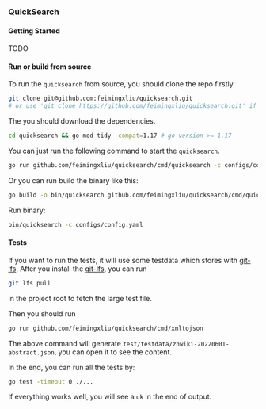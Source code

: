 ### QuickSearch

#### Getting Started

TODO

#### Run or build from source

To run the `quicksearch` from source, you should clone the repo firstly.

```sh
git clone git@github.com:feimingxliu/quicksearch.git
# or use 'git clone https://github.com/feimingxliu/quicksearch.git' if you don't set SSH key.
```

The you should download the dependencies.

```sh
cd quicksearch && go mod tidy -compat=1.17 # go version >= 1.17
```

You can just run the following command to start the `quicksearch`.

```sh
go run github.com/feimingxliu/quicksearch/cmd/quicksearch -c configs/config.yaml
```

Or you can run build the binary like this:

```sh
go build -o bin/quicksearch github.com/feimingxliu/quicksearch/cmd/quicksearch
```

Run binary:

```sh
bin/quicksearch -c configs/config.yaml
```

#### Tests

If you want to run the tests, it will use some testdata which stores with [git-lfs](https://git-lfs.github.com/). After
you install the [git-lfs](https://git-lfs.github.com/), you can run

```sh
git lfs pull
```

in the project root to fetch the large test file.

Then you should run

```sh
go run github.com/feimingxliu/quicksearch/cmd/xmltojson
```

The above command will generate `test/testdata/zhwiki-20220601-abstract.json`, you can open it to see the content.

In the end, you can run all the tests by:

```sh
go test -timeout 0 ./...
```

If everything works well, you will see a `ok` in the end of output.